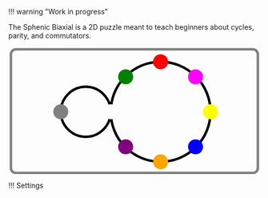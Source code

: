 

!!! warning "Work in progress"

The Sphenic Biaxial is a 2D puzzle meant to teach beginners about cycles, parity, and commutators.

<svg
  id="sim"
  width="100%"
  height="auto"
  viewBox="-1 -1 101 51"
  xmlns="http://www.w3.org/2000/svg">
  <rect width="98%" height="97%" style="stroke-width:1; stroke:gray;" rx="2" fill-opacity="0"/>
  <circle r="10" cx="30" cy="25" fill-opacity="0" stroke="black" id="Lcircle"/>
  <circle r="20" cx="60" cy="25" fill-opacity="0" stroke="black" id="Rcircle"/>
  <circle r="3" cx="20" cy="25" fill="grey" class="L" id="bead0"/>
  <circle r="3" cx="40" cy="25" fill="white" class="L R" id="bead1"/>
  <circle r="3" cx="46" cy="11" fill="green" class="R" id="bead2"/>
  <circle r="3" cx="60" cy="5" fill="red" class="R" id="bead3"/>
  <circle r="3" cx="74" cy="11" fill="magenta" class="R" id="bead4"/>
  <circle r="3" cx="80" cy="25" fill="yellow" class="R" id="bead5"/>
  <circle r="3" cx="74" cy="39" fill="blue" class="R" id="bead6"/>
  <circle r="3" cx="60" cy="45" fill="orange" class="R" id="bead7"/>
  <circle r="3" cx="46" cy="39" fill="purple" class="R" id="bead8"/>


</svg>

<script>
    var svg = document.getElementById('sim');

    var Lbeads = ["bead0, bead1"];
    var Rbeads = ["bead1", "bead2", "bead3", "bead4", "bead5", "bead6", "bead7", "bead8"];

    var target = 0;
    var currentTargetAmount = 0;
    var target2 = 0;
    var currentTargetAmount2 = 0;

    function animate() {
        currentTargetAmount++;
        var LList = document.getElementsByClassName("L");
        for (var m = 0; m < LList.length; m++) {
            LList[m].setAttribute("transform", "rotate(" + currentTargetAmount + " 30 25)");
        }
        if (currentTargetAmount != target) requestAnimationFrame(animate);
        if (currentTargetAmount >= target) { 
            currentTargetAmount = target;
            var temp = Lbeads[0];
            Lbeads[0] = Lbeads[1];
            Lbeads[1] = temp;
            document.getElementById(Lbeads[1]).classList.add("R");
            document.getElementById(Lbeads[0]).classList.remove("R");
            console.log(document.getElementById(Lbeads[1]).classList);
            printBeads();
        }
    }

    function printBeads() {
        console.log("bead1: " );



    }

    function animate2() {
        currentTargetAmount2++;


        var RList = document.getElementsByClassName("R");
        for (var m = 0; m < RList.length; m++) {
            RList[m].setAttribute("transform", "rotate(" + currentTargetAmount2 + " 60 25)");
        }
        if (currentTargetAmount2 != target2) requestAnimationFrame(animate2);
        if (currentTargetAmount2 > target2) {
            currentTargetAmount2 = target2;
            var temp = Rbeads[0];
            Rbeads[0] = Rbeads[7];
            Rbeads[7] = Rbeads[6];
            Rbeads[6] = Rbeads[5];
            Rbeads[5] = Rbeads[4];
            Rbeads[4] = Rbeads[3];
            Rbeads[3] = Rbeads[2];
            Rbeads[2] = Rbeads[1];
            Rbeads[1] = temp;
            document.getElementById(Rbeads[1]).classList.remove("L");
            document.getElementById(Rbeads[0]).classList.add("L");
        }
    }


    document.getElementById('Lcircle').addEventListener('click', function(event) {
        target += 180;
        requestAnimationFrame(animate);
    }, false);

    document.getElementById('Rcircle').addEventListener('click', function(event) {
        target2 += 45;
        requestAnimationFrame(animate2);
    }, false);

    
    


</script>

!!! Settings
